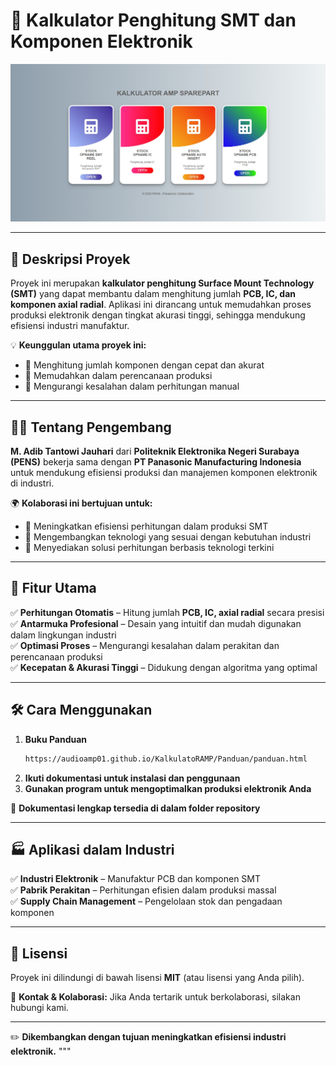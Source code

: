 
# 🚀 **Kalkulator Penghitung SMT dan Komponen Elektronik**

<p align="center">
  <img src="Panduan/assets/Index.jpg" alt="SMT Calculator" width="1200"/>
</p>

---

## 📌 **Deskripsi Proyek**
Proyek ini merupakan **kalkulator penghitung Surface Mount Technology (SMT)** yang dapat membantu dalam menghitung jumlah **PCB, IC, dan komponen axial radial**. Aplikasi ini dirancang untuk memudahkan proses produksi elektronik dengan tingkat akurasi tinggi, sehingga mendukung efisiensi industri manufaktur.

💡 **Keunggulan utama proyek ini:**
- 🔹 Menghitung jumlah komponen dengan cepat dan akurat
- 🔹 Memudahkan dalam perencanaan produksi
- 🔹 Mengurangi kesalahan dalam perhitungan manual

---

## 👨‍💻 **Tentang Pengembang**
**M. Adib Tantowi Jauhari** dari **Politeknik Elektronika Negeri Surabaya (PENS)** bekerja sama dengan **PT Panasonic Manufacturing Indonesia** untuk mendukung efisiensi produksi dan manajemen komponen elektronik di industri.

🌍 **Kolaborasi ini bertujuan untuk:**
- 🔹 Meningkatkan efisiensi perhitungan dalam produksi SMT
- 🔹 Mengembangkan teknologi yang sesuai dengan kebutuhan industri
- 🔹 Menyediakan solusi perhitungan berbasis teknologi terkini

---

## 🚀 **Fitur Utama**
✅ **Perhitungan Otomatis** – Hitung jumlah **PCB, IC, axial radial** secara presisi  
✅ **Antarmuka Profesional** – Desain yang intuitif dan mudah digunakan dalam lingkungan industri  
✅ **Optimasi Proses** – Mengurangi kesalahan dalam perakitan dan perencanaan produksi  
✅ **Kecepatan & Akurasi Tinggi** – Didukung dengan algoritma yang optimal  

---

## 🛠 **Cara Menggunakan**
1. **Buku Panduan**
   ```bash
   https://audioamp01.github.io/KalkulatoRAMP/Panduan/panduan.html
   ```  
2. **Ikuti dokumentasi untuk instalasi dan penggunaan**  
3. **Gunakan program untuk mengoptimalkan produksi elektronik Anda**

📖 **Dokumentasi lengkap tersedia di dalam folder repository**

---

## 🏭 **Aplikasi dalam Industri**
✅ **Industri Elektronik** – Manufaktur PCB dan komponen SMT  
✅ **Pabrik Perakitan** – Perhitungan efisien dalam produksi massal  
✅ **Supply Chain Management** – Pengelolaan stok dan pengadaan komponen  

---

## 📜 **Lisensi**
Proyek ini dilindungi di bawah lisensi **MIT** (atau lisensi yang Anda pilih).

📩 **Kontak & Kolaborasi:** Jika Anda tertarik untuk berkolaborasi, silakan hubungi kami.

---

✏️ **Dikembangkan dengan tujuan meningkatkan efisiensi industri elektronik.**
"""
